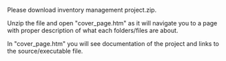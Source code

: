 Please download inventory management project.zip.

Unzip the file and open "cover_page.htm" as it will navigate you to a page with proper description of what each folders/files are about.

In "cover_page.htm" you will see documentation of the project and links to the source/executable file.
